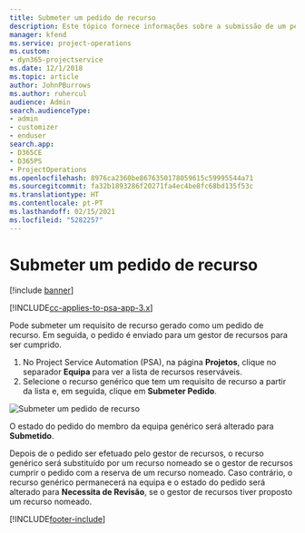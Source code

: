 ```yaml
---
title: Submeter um pedido de recurso
description: Este tópico fornece informações sobre a submissão de um pedido para um recurso de projeto.
manager: kfend
ms.service: project-operations
ms.custom:
- dyn365-projectservice
ms.date: 12/1/2018
ms.topic: article
author: JohnPBurrows
ms.author: ruhercul
audience: Admin
search.audienceType:
- admin
- customizer
- enduser
search.app:
- D365CE
- D365PS
- ProjectOperations
ms.openlocfilehash: 8976ca2360be8676350178059615c59995544a71
ms.sourcegitcommit: fa32b1893286f20271fa4ec4be8fc68bd135f53c
ms.translationtype: HT
ms.contentlocale: pt-PT
ms.lasthandoff: 02/15/2021
ms.locfileid: "5282257"
---
```

# <a name="submitting-a-resource-request"></a>Submeter um pedido de recurso

[!include [banner](../includes/psa-now-project-operations.md)]

[!INCLUDE[cc-applies-to-psa-app-3.x](../includes/cc-applies-to-psa-app-3x.md)]

Pode submeter um requisito de recurso gerado como um pedido de recurso. Em seguida, o pedido é enviado para um gestor de recursos para ser cumprido.

1. No Project Service Automation (PSA), na página **Projetos**, clique no separador **Equipa** para ver a lista de recursos reserváveis. 
2. Selecione o recurso genérico que tem um requisito de recurso a partir da lista e, em seguida, clique em **Submeter Pedido**.

![Submeter um pedido de recurso](media/RM-how-to-18.png)

O estado do pedido do membro da equipa genérico será alterado para **Submetido**.

Depois de o pedido ser efetuado pelo gestor de recursos, o recurso genérico será substituído por um recurso nomeado se o gestor de recursos cumprir o pedido com a reserva de um recurso nomeado. Caso contrário, o recurso genérico permanecerá na equipa e o estado do pedido será alterado para **Necessita de Revisão**, se o gestor de recursos tiver proposto um recurso nomeado.


[!INCLUDE[footer-include](../includes/footer-banner.md)]